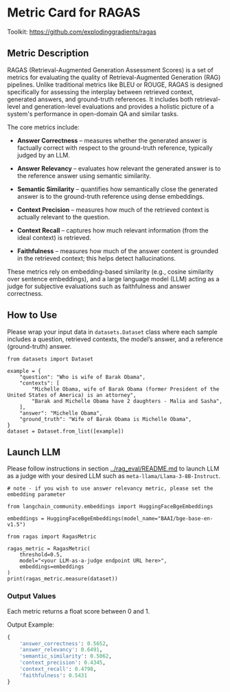 # Metric Card for RAGAS

Toolkit: https://github.com/explodinggradients/ragas


## Metric Description
RAGAS (Retrieval-Augmented Generation Assessment Scores) is a set of metrics for evaluating the quality of Retrieval-Augmented Generation (RAG) pipelines. Unlike traditional metrics like BLEU or ROUGE, RAGAS is designed specifically for assessing the interplay between retrieved context, generated answers, and ground-truth references. It includes both retrieval-level and generation-level evaluations and provides a holistic picture of a system's performance in open-domain QA and similar tasks.

The core metrics include:

 - **Answer Correctness** – measures whether the generated answer is factually correct with respect to the ground-truth reference, typically judged by an LLM.

 - **Answer Relevancy** – evaluates how relevant the generated answer is to the reference answer using semantic similarity.

 - **Semantic Similarity** – quantifies how semantically close the generated answer is to the ground-truth reference using dense embeddings.

 - **Context Precision** – measures how much of the retrieved context is actually relevant to the question.

 - **Context Recall** – captures how much relevant information (from the ideal context) is retrieved.

 - **Faithfulness** – measures how much of the answer content is grounded in the retrieved context; this helps detect hallucinations.

These metrics rely on embedding-based similarity (e.g., cosine similarity over sentence embeddings), and a large language model (LLM) acting as a judge for subjective evaluations such as faithfulness and answer correctness.

## How to Use

Please wrap your input data in `datasets.Dataset` class where each sample includes a question, retrieved contexts, the model’s answer, and a reference (ground-truth) answer.

```python3
from datasets import Dataset

example = {
    "question": "Who is wife of Barak Obama",
    "contexts": [
        "Michelle Obama, wife of Barak Obama (former President of the United States of America) is an attorney",
        "Barak and Michelle Obama have 2 daughters - Malia and Sasha",
    ],
    "answer": "Michelle Obama",
    "ground_truth": "Wife of Barak Obama is Michelle Obama",
}
dataset = Dataset.from_list([example])
```

## Launch LLM

Please follow instructions in section [../rag_eval/README.md](../../rag_eval/README.md#launch-service-of-llm-as-a-judge) to launch LLM as a judge with your desired LLM such as `meta-llama/Llama-3-8B-Instruct`. 

```python3
# note - if you wish to use answer relevancy metric, please set the embedding parameter

from langchain_community.embeddings import HuggingFaceBgeEmbeddings

embeddings = HuggingFaceBgeEmbeddings(model_name="BAAI/bge-base-en-v1.5")

from ragas import RagasMetric

ragas_metric = RagasMetric(
    threshold=0.5, 
    model="<your LLM-as-a-judge endpoint URL here>",
    embeddings=embeddings
)
print(ragas_metric.measure(dataset))
```

### Output Values

Each metric returns a float score between 0 and 1.

Output Example:
```python
{
    'answer_correctness': 0.5652, 
    'answer_relevancy': 0.6491, 
    'semantic_similarity': 0.5062, 
    'context_precision': 0.4345, 
    'context_recall': 0.4798, 
    'faithfulness': 0.5431
}
```
